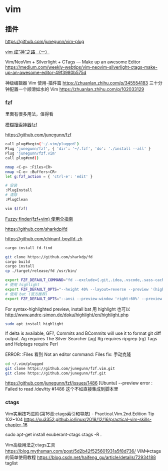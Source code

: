 # vim


## 插件

https://github.com/junegunn/vim-plug

[vim 成“神“之路 （一）](https://blog.csdn.net/Z_Stand/article/details/108369315)

Vim/NeoVim + Silverlight + CTags — Make up an awesome Editor
https://medium.com/weekly-webtips/vim-neovim-silverlight-ctags-make-up-an-awesome-editor-49f3980b575d

神级编辑器 Vim 使用-插件篇
https://zhuanlan.zhihu.com/p/345554183
三十分钟配置一个顺滑如水的 Vim
https://zhuanlan.zhihu.com/p/102033129

### fzf

里面有很多用法，值得看

[模糊搜索神器fzf](https://segmentfault.com/a/1190000011328080)

https://github.com/junegunn/fzf

```bash
call plug#begin('~/.vim/plugged')
Plug 'junegunn/fzf', { 'dir': '~/.fzf', 'do': './install --all' }
Plug 'junegunn/fzf.vim'
call plug#end()

nmap <C-p> :Files<CR>
nmap <C-e> :Buffers<CR>
let g:fzf_action = { 'ctrl-e': 'edit' }

# 安装
:PlugInstall
# 清除
:PlugClean 

vim $(fzf)
```

[Fuzzy finder(fzf+vim) 使用全指南](https://keelii.com/2018/08/12/fuzzy-finder-full-guide/)

https://github.com/sharkdp/fd

https://github.com/chinanf-boy/fd-zh

```bash
cargo install fd-find

git clone https://github.com/sharkdp/fd
cargo build
cargo install
cp ./target/release/fd /usr/bin/

export FZF_DEFAULT_COMMAND="fd --exclude={.git,.idea,.vscode,.sass-cache,node_modules,build} --type f"
# 使用 highlight
export FZF_DEFAULT_OPTS="--height 40% --layout=reverse --preview '(highlight -O ansi {} || cat {}) 2> /dev/null | head -500'"
# 使用 bat (官方推荐)
export FZF_DEFAULT_OPTS="--ansi --preview-window 'right:60%' --preview 'bat --color=always --style=header,grid --line-range :300 {}'"
```

For syntax-highlighted preview, install bat
用 highlight 也可以 http://www.andre-simon.de/doku/highlight/en/highlight.php

```bash
sudo apt install highlight
```

If delta is available, GF?, Commits and BCommits will use it to format git diff output.
Ag requires The Silver Searcher (ag)
Rg requires ripgrep (rg)
Tags and Helptags require Perl

ERROR: :Files 看到 Not an editor command: Files fix: 手动克隆
```bash
cd ~/.vim/plugged
git clone https://github.com/junegunn/fzf.vim.git 
git clone https://github.com/junegunn/fzf.git 
```

https://github.com/junegunn/fzf/issues/1486
[Ubuntu] --preview error : Failed to read /dev/tty #1486
这个不如直接集成到脚本里

### ctags

Vim实用技巧进阶(第16章:ctags索引和导航) - Practical.Vim.2nd.Edition Tip 102~104
https://xu3352.github.io/linux/2018/12/16/practical-vim-skills-chapter-16

sudo apt-get install exuberant-ctags
ctags -R .

Vim高级用法之ctags工具
https://blog.mythsman.com/post/5d2b42f525601931a5f8d736/
VIM中ctags的简单使用教程
https://blog.csdn.net/haifeng_gu/article/details/72934188
taglist